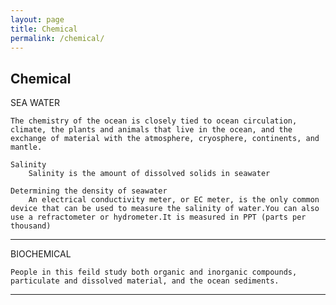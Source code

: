 ```yaml
---
layout: page
title: Chemical
permalink: /chemical/
---
```


<h2> Chemical </h2>

SEA WATER
    
    The chemistry of the ocean is closely tied to ocean circulation, climate, the plants and animals that live in the ocean, and the exchange of material with the atmosphere, cryosphere, continents, and mantle.
    
    Salinity
        Salinity is the amount of dissolved solids in seawater
        
    Determining the density of seawater
        An electrical conductivity meter, or EC meter, is the only common device that can be used to measure the salinity of water.You can also use a refractometer or hydrometer.It is measured in PPT (parts per thousand) 
<hr>
BIOCHEMICAL 
    
    People in this feild study both organic and inorganic compounds, particulate and dissolved material, and the ocean sediments.
<hr>